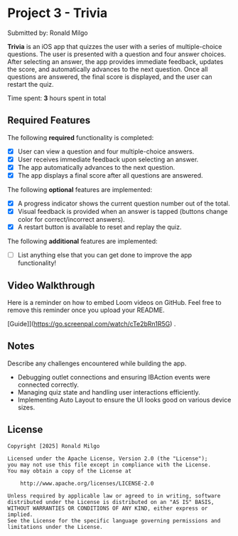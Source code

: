 # Project 3 - Trivia

Submitted by: Ronald Milgo

**Trivia** is an iOS app that quizzes the user with a series of multiple-choice questions. The user is presented with a question and four answer choices. After selecting an answer, the app provides immediate feedback, updates the score, and automatically advances to the next question. Once all questions are answered, the final score is displayed, and the user can restart the quiz.


Time spent: **3** hours spent in total

## Required Features

The following **required** functionality is completed:

- [x] User can view a question and four multiple-choice answers.
- [x] User receives immediate feedback upon selecting an answer.
- [x] The app automatically advances to the next question.
- [x] The app displays a final score after all questions are answered.

The following **optional** features are implemented:

- [x] A progress indicator shows the current question number out of the total.
- [x] Visual feedback is provided when an answer is tapped (buttons change color for correct/incorrect answers).
- [x] A restart button is available to reset and replay the quiz. 

The following **additional** features are implemented:

- [ ] List anything else that you can get done to improve the app functionality!

## Video Walkthrough

Here is a reminder on how to embed Loom videos on GitHub. Feel free to remove this reminder once you upload your README. 

[Guide]](https://go.screenpal.com/watch/cTe2bRn1R5G) .


## Notes

Describe any challenges encountered while building the app.
- Debugging outlet connections and ensuring IBAction events were connected correctly.
- Managing quiz state and handling user interactions efficiently.
- Implementing Auto Layout to ensure the UI looks good on various device sizes.
## License

    Copyright [2025] Ronald Milgo

    Licensed under the Apache License, Version 2.0 (the "License");
    you may not use this file except in compliance with the License.
    You may obtain a copy of the License at

        http://www.apache.org/licenses/LICENSE-2.0

    Unless required by applicable law or agreed to in writing, software
    distributed under the License is distributed on an "AS IS" BASIS,
    WITHOUT WARRANTIES OR CONDITIONS OF ANY KIND, either express or implied.
    See the License for the specific language governing permissions and
    limitations under the License.
